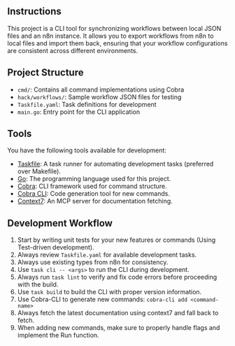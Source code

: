 ## Instructions

This project is a CLI tool for synchronizing workflows between local JSON files and an n8n instance. It allows you to export workflows from n8n to local files and import them back, ensuring that your workflow configurations are consistent across different environments.

## Project Structure

- `cmd/`: Contains all command implementations using Cobra
- `hack/workflows/`: Sample workflow JSON files for testing
- `Taskfile.yaml`: Task definitions for development
- `main.go`: Entry point for the CLI application

## Tools

You have the following tools available for development:

- [Taskfile](https://taskfile.dev/#/): A task runner for automating development tasks (preferred over Makefile).
- [Go](https://golang.org/): The programming language used for this project.
- [Cobra](https://github.com/spf13/cobra): CLI framework used for command structure.
- [Cobra CLI](https://github.com/spf13/cobra-cli): Code generation tool for new commands.
- [Context7](https://github.com/upstash/context7): An MCP server for documentation fetching.

## Development Workflow

1. Start by writing unit tests for your new features or commands (Using Test-driven development).
2. Always review `Taskfile.yaml` for available development tasks.
3. Always use existing types from n8n for consistency.
4. Use `task cli -- <args>` to run the CLI during development.
5. Always run `task lint` to verify and fix code errors before proceeding with the build.
6. Use `task build` to build the CLI with proper version information.
7. Use Cobra-CLI to generate new commands: `cobra-cli add <command-name>`
8. Always fetch the latest documentation using context7 and fall back to fetch.
9. When adding new commands, make sure to properly handle flags and implement the Run function.
